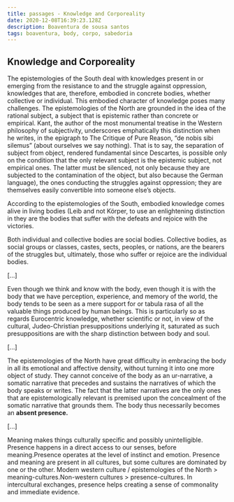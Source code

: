 ```yaml
---
title: passages - Knowledge and Corporeality
date: 2020-12-08T16:39:23.128Z
description: Boaventura de sousa santos
tags: boaventura, body, corpo, sabedoria
---
```

## Knowledge and Corporeality

The epistemologies of the South deal with knowledges present in or emerging
from the resistance to and the struggle against oppression, knowledges that are,
therefore, embodied in concrete bodies, whether collective or individual. This
embodied character of knowledge poses many challenges.
The epistemologies of the North are grounded in the idea of the rational subject, a subject that is epistemic rather than concrete or empirical. Kant, the author of the most
monumental treatise in the Western philosophy of subjectivity, underscores
emphatically this distinction when he writes, in the epigraph to The Critique
of Pure Reason, “de nobis sibi silemus” (about ourselves we say nothing). That
is to say, the separation of subject from object, rendered fundamental since
Descartes, is possible only on the condition that the only relevant subject is
the epistemic subject, not empirical ones. The latter must be silenced, not only
because they are subjected to the contamination of the object, but also because the German language), the ones conducting the struggles against oppression; they are themselves easily convertible into someone else’s objects.

According to the epistemologies of the South, embodied knowledge comes alive in living bodies (Leib and not Körper, to use an enlightening distinction in
they are the bodies that suffer with the defeats and rejoice with the victories.

Both individual and collective bodies are social bodies. Collective bodies, as social groups or classes, castes, sects, peoples, or nations, are the bearers of the struggles but, ultimately, those who suffer or rejoice are the individual bodies.

\[...]

Even though we think and know with the body, even though it is with the
body that we have perception, experience, and memory of the world, the body
tends to be seen as a mere support for or tabula rasa of all the valuable things
produced by human beings. This is particularly so as regards Eurocentric
knowledge, whether scientific or not, in view of the cultural, Judeo-Christian
presuppositions underlying it, saturated as such presuppositions are with the
sharp distinction between body and soul. 

\[...]

The epistemologies of the North have great difficulty in embracing the
body in all its emotional and affective density, without turning it into one more
object of study. They cannot conceive of the body as an ur-narrative, a somatic
narrative that precedes and sustains the narratives of which the body speaks or
writes. The fact that the latter narratives are the only ones that are epistemologically relevant is premised upon the concealment of the somatic narrative that grounds them. The body thus necessarily becomes an **absent presence.**

\[...]

Meaning makes things culturally specific and possibly unintelligible. Presence happens in a direct access to our senses, before meaning.Presence operates at the level of instinct and emotion. Presence and meaning are present in all cultures, but some cultures are dominated by one or the other. Modern western culture / epistemologies of the North > meaning-cultures.Non-western cultures > presence-cultures. In intercultural exchanges, presence helps creating a sense of commonality and immediate evidence.